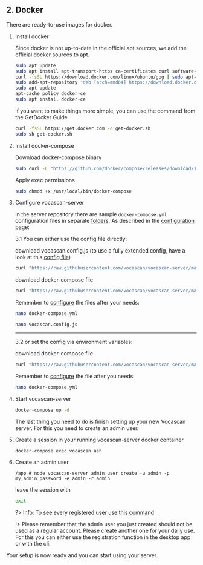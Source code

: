 ## 2. Docker

There are ready-to-use images for docker.

1. Install docker

   Since docker is not up-to-date in the official apt sources, we add the official docker sources to apt.

   ```bash
   sudo apt update
   sudo apt install apt-transport-https ca-certificates curl software-properties-common
   curl -fsSL https://download.docker.com/linux/ubuntu/gpg | sudo apt-key add -
   sudo add-apt-repository "deb [arch=amd64] https://download.docker.com/linux/ubuntu focal stable"
   sudo apt update
   apt-cache policy docker-ce
   sudo apt install docker-ce
   ```

   If you want to make things more simple, you can use the command from the GetDocker Guide

   ```bash
   curl -fsSL https://get.docker.com -o get-docker.sh
   sudo sh get-docker.sh
   ```

2. Install docker-compose

   Download docker-compose binary

   ```bash
   sudo curl -L "https://github.com/docker/compose/releases/download/1.29.1/docker-compose-$(uname -s)-$(uname -m)" -o /usr/local/bin/docker-compose
   ```

   Apply exec permissions

   ```bash
   sudo chmod +x /usr/local/bin/docker-compose
   ```

3. Configure vocascan-server

   In the server repository there are sample `docker-compose.yml` configuration files in separate
   [folders](https://github.com/vocascan/vocascan-server/tree/main/docker). As described in the
   [configuration](vocascan-server/configuration) page:

   3.1 You can either use the config file directly:

   download vocascan.config.js (to use a fully extended config, have a look at this
   [config file]("https://raw.githubusercontent.com/vocascan/vocascan-server/main/vocascan.config.example.js"))

   ```bash
   curl "https://raw.githubusercontent.com/vocascan/vocascan-server/main/docker/default/vocascan.config.js" -o vocascan.config.js
   ```

   download docker-compose file

   ```bash
   curl "https://raw.githubusercontent.com/vocascan/vocascan-server/main/docker/default/docker-compose.yml" -o docker-compose.yml
   ```

   Remember to [configure](vocascan-server/configuration) the files after your needs:

   ```bash
   nano docker-compose.yml
   ```

   ```bash
   nano vocascan.config.js
   ```

   ***

   3.2 or set the config via environment variables:

   download docker-compose file

   ```bash
   curl "https://raw.githubusercontent.com/vocascan/vocascan-server/main/docker/use-env/docker-compose.yml" -o docker-compose.yml
   ```

   Remember to [configure](vocascan-server/configuration) the file after you needs:

   ```bash
   nano docker-compose.yml
   ```

4. Start vocascan-server

   ```bash
   docker-compose up -d
   ```

   The last thing you need to do is finish setting up your new Vocascan server. For this you need to create an admin
   user.

5. Create a session in your running vocascan-server docker container

   ```bash
   docker-compose exec vocascan ash
   ```

6. Create an admin user

   ```
   /app # node vocascan-server admin user create -u admin -p my_admin_password -e admin -r admin
   ```

   leave the session with

   ```bash
   exit
   ```

   ?> Info: To see every registered user use this [command]("vocascan-server/cli#list")

   !> Please remember that the admin user you just created should not be used as a regular account. Please create
   another one for your daily use. For this you can either use the registration function in the desktop app or with the
   cli.

Your setup is now ready and you can start using your server.
